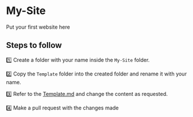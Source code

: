 # My-Site
Put your first website here

## Steps to follow

:one: Create a folder with your name inside the `My-Site` folder.

:two: Copy the `Template` folder into the created folder and rename it with your name.

:three: Refer to the [Template.md](Template.md) and change the content as requested.

:four: Make a pull request with the changes made
